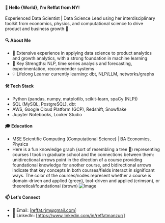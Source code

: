 #### 👋 Hello {World}, I'm Reffat from NY!
Experienced Data Scientist | Data Science Lead using her interdisciplinary toolkit from economics, physics, and computational science to drive product and business growth 🌱

#### 🔍 About Me
- 🔬 Extensive experience in applying data science to product analytics and growth analytics, with a strong foundation in machine learning
- 💪 Key Strengths: NLP, time series analysis and forecasting, experimentation, recommender systems
- 💡 Lifelong Learner currently learning: dbt, NLP/LLM, networks/graphs

#### 🛠️ Tech Stack
- Python (pandas, numpy, matplotlib, scikit-learn, spaCy (NLP)) 
- SQL (MySQL, PostgreSQL), dbt
- AWS, Google Cloud Platform (GCP), Redshift, Snowflake
- Jupyter Notebooks, Looker Studio

#### 🎓 Education
- MSE Scientific Computing (Computational Science) | BA Economics, Physics
- Here is a fun knowledge graph (sort of resembling a tree 🌴) representing courses I took in graduate school and the connections between them: unidirectional arrows point in the direction of a course providing foundational knowledge for another course, and bidirectional arrows indicate that key concepts in both courses/fields interact in significant ways. The color of the courses/nodes represent whether a course is domain-driven and applied (green), tool-driven and applied (crimson), or theoretical/foundational (brown)
![Image](https://github.com/user-attachments/assets/bd9eb898-17ad-4ed4-acdb-9a439189f2f9)
#### 📫 Let's Connect
- 📧 Email: [reffat.rjm@gmail.com]
- 💼 LinkedIn: [https://www.linkedin.com/in/reffatmanzur/]


